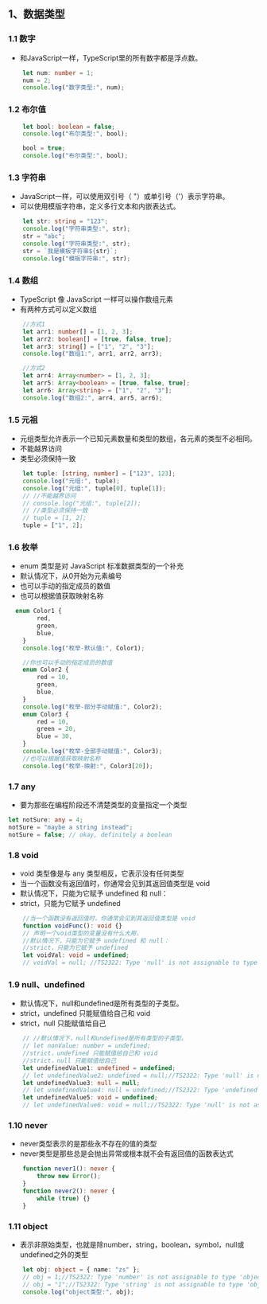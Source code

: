 ## 1、数据类型
### 1.1 数字
- 和JavaScript一样，TypeScript里的所有数字都是浮点数。

```typescript
    let num: number = 1;
    num = 2;
    console.log("数字类型:", num);
```

###  1.2 布尔值

```typescript
    let bool: boolean = false;
    console.log("布尔类型:", bool);

    bool = true;
    console.log("布尔类型:", bool);
```

###  1.3 字符串
- JavaScript一样，可以使用双引号（ "）或单引号（'）表示字符串。
- 可以使用模版字符串，定义多行文本和内嵌表达式。

```typescript
    let str: string = "123";
    console.log("字符串类型:", str);
    str = "abc";
    console.log("字符串类型:", str);
    str = `我是模板字符串${str}`;
    console.log("模板字符串:", str);
```

###  1.4 数组
- TypeScript 像 JavaScript 一样可以操作数组元素
- 有两种方式可以定义数组
```typescript
    //方式1
    let arr1: number[] = [1, 2, 3];
    let arr2: boolean[] = [true, false, true];
    let arr3: string[] = ["1", "2", "3"];
    console.log("数组1:", arr1, arr2, arr3);

    //方式2
    let arr4: Array<number> = [1, 2, 3];
    let arr5: Array<boolean> = [true, false, true];
    let arr6: Array<string> = ["1", "2", "3"];
    console.log("数组2:", arr4, arr5, arr6);
```

###  1.5 元祖
- 元组类型允许表示一个已知元素数量和类型的数组，各元素的类型不必相同。
- 不能越界访问
- 类型必须保持一致

```typescript
    let tuple: [string, number] = ["123", 123];
    console.log("元组:", tuple);
    console.log("元组:", tuple[0], tuple[1]);
    // //不能越界访问
    // console.log("元组:", tuple[2]);
    // //类型必须保持一致
    // tuple = [1, 2];
    tuple = ["1", 2];
```

###  1.6 枚举
- enum 类型是对 JavaScript 标准数据类型的一个补充
- 默认情况下，从0开始为元素编号
- 也可以手动的指定成员的数值
- 也可以根据值获取映射名称

```typescript
  enum Color1 {
        red,
        green,
        blue,
    }
    console.log("枚举-默认值:", Color1);

    //你也可以手动的指定成员的数值
    enum Color2 {
        red = 10,
        green,
        blue,
    }
    console.log("枚举-部分手动赋值:", Color2);
    enum Color3 {
        red = 10,
        green = 20,
        blue = 30,
    }
    console.log("枚举-全部手动赋值:", Color3);
    //也可以根据值获取映射名称
    console.log("枚举-映射:", Color3[20]);
```


###  1.7 any
- 要为那些在编程阶段还不清楚类型的变量指定一个类型

```typescript
let notSure: any = 4;
notSure = "maybe a string instead";
notSure = false; // okay, definitely a boolean
```

###  1.8 void
- void 类型像是与 any 类型相反，它表示没有任何类型
- 当一个函数没有返回值时，你通常会见到其返回值类型是 void
- 默认情况下，只能为它赋予 undefined 和 null：
- strict，只能为它赋予 undefined


```typescript
    //当一个函数没有返回值时，你通常会见到其返回值类型是 void
    function voidFunc(): void {}
    // 声明一个void类型的变量没有什么大用，
    //默认情况下，只能为它赋予 undefined 和 null：
    //strict，只能为它赋予 undefined
    let voidVal: void = undefined;
    // voidVal = null; //TS2322: Type 'null' is not assignable to type 'void'.
```

###  1.9  null、undefined
- 默认情况下，null和undefined是所有类型的子类型。
- strict，undefined 只能赋值给自己和 void
- strict，null 只能赋值给自己
```typescript
    // //默认情况下，null和undefined是所有类型的子类型。
    // let nonValue: number = undefined;
    //strict，undefined 只能赋值给自己和 void
    //strict，null 只能赋值给自己
    let undefinedValue1: undefined = undefined;
    // let undefinedValue2: undefined = null;//TS2322: Type 'null' is not assignable to type 'undefined'.
    let undefinedValue3: null = null;
    // let undefinedValue4: null = undefined;//TS2322: Type 'undefined' is not assignable to type 'null'.
    let undefinedValue5: void = undefined;
    // let undefinedValue6: void = null;//TS2322: Type 'null' is not assignable to type 'void
```

###  1.10  never
- never类型表示的是那些永不存在的值的类型
- never类型是那些总是会抛出异常或根本就不会有返回值的函数表达式

```typescript
    function never1(): never {
        throw new Error();
    }
    function never2(): never {
        while (true) {}
    }

```

###  1.11 object
- 表示非原始类型，也就是除number，string，boolean，symbol，null或undefined之外的类型

```typescript
    let obj: object = { name: "zs" };
    // obj = 1;//TS2322: Type 'number' is not assignable to type 'object'.
    // obj = "1";//TS2322: Type 'string' is not assignable to type 'object'.
    console.log("object类型:", obj);
```
